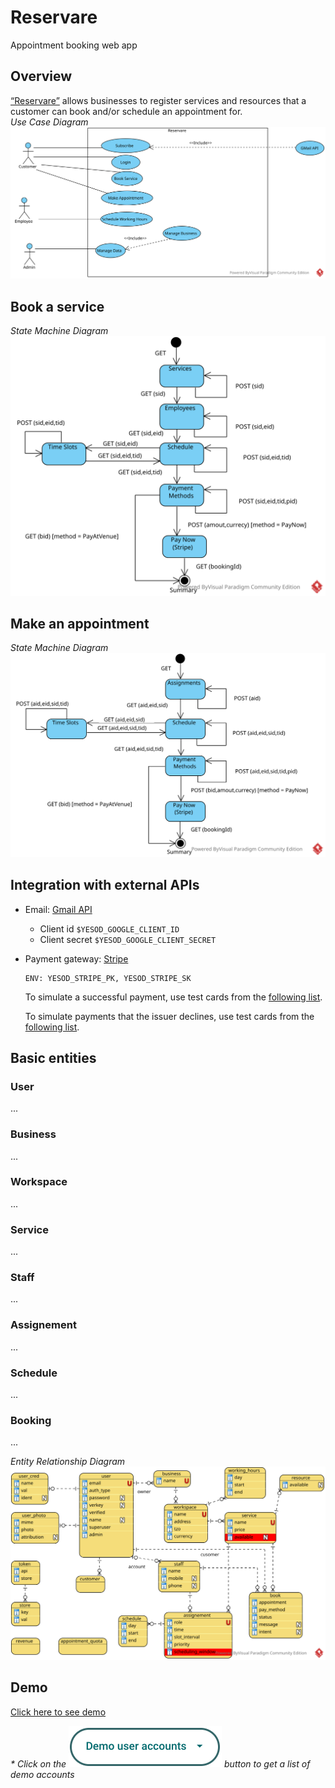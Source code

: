 # Reservare

Appointment booking web app

## Overview

[“Reservare”](https://reservare-yngkatqywq-de.a.run.app) allows businesses to register services and resources that a customer can book and/or schedule an appointment for.  
*Use Case Diagram*  
![Use Case Diagram](static/img/Reservare-UCD.svg)

## Book a service
*State Machine Diagram*  
![State Machine Diagram](static/img/Reservare-Book-Service-SMD.svg)

## Make an appointment
*State Machine Diagram*  
![State Machine Diagram](static/img/Reservare-Make-Appointment-SMD.svg)

## Integration with external APIs

* Email: [Gmail API](https://developers.google.com/gmail/api/guides)

  * Client id
    ```$YESOD_GOOGLE_CLIENT_ID```
  * Client secret
    ```$YESOD_GOOGLE_CLIENT_SECRET```

* Payment gateway: [Stripe](https://stripe.com/)
  ```
  ENV: YESOD_STRIPE_PK, YESOD_STRIPE_SK
  ```
  To simulate a successful payment, use test cards from the [following list](https://stripe.com/docs/testing?testing-method=card-numbers#cards).

  To simulate payments that the issuer declines, use test cards from the [following list](https://stripe.com/docs/testing?testing-method=card-numbers#declined-payments).


## Basic entities

### User
...

### Business
...

### Workspace
...

### Service
...

### Staff
...

### Assignement
...

### Schedule
...

### Booking
...


*Entity Relationship Diagram*  
![Entity Relationship Diagram](static/img/Reservare-ERD.svg)

## Demo

[Click here to see demo](https://reservare-yngkatqywq-de.a.run.app)

_* Click on the [![Demo user accounts](demo/button-demo-accounts.png)](https://reservare-yngkatqywq-de.a.run.app/auth/login) button to get a list of demo accounts_

